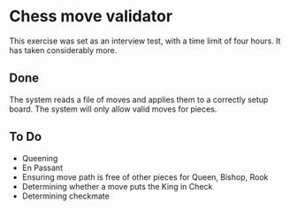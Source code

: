 # Chess move validator

This exercise was set as an interview test, with a time limit of four hours.
It has taken considerably more. 

## Done

The system reads a file of moves and applies them to a correctly setup board.
The system will only allow valid moves for pieces.

## To Do 
 - Queening
 - En Passant
 - Ensuring move path is free of other pieces for Queen, Bishop, Rook
 - Determining whether a move puts the King in Check
 - Determining checkmate
 